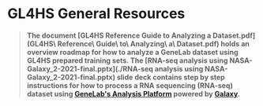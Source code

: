 # GL4HS General Resources  

> **The document [GL4HS Reference Guide to Analyzing a Dataset.pdf](GL4HS\ Reference\ Guide\ to\ Analyzing\ a\ Dataset.pdf) holds an overview roadmap for how to analyze a GeneLab dataset using GL4HS prepared training sets. The [RNA-seq analysis using NASA-Galaxy_2-2021-final.pptx](./RNA-seq analysis using NASA-Galaxy_2-2021-final.pptx) slide deck contains step by step instructions for how to process a RNA sequencing (RNA-seq) dataset using [GeneLab's Analysis Platform](https://galaxy.genelab.nasa.gov/) powered by [Galaxy](https://galaxyproject.org/).** 
